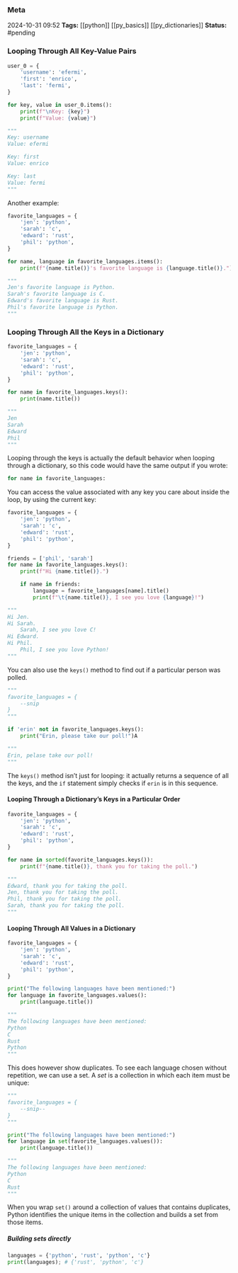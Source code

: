 ### Meta
2024-10-31 09:52
**Tags:** [[python]] [[py_basics]] [[py_dictionaries]]
**Status:** #pending 

### Looping Through All Key-Value Pairs
```Python title:example.py
user_0 = {
	'username': 'efermi',
	'first': 'enrico',
	'last': 'fermi',
}

for key, value in user_0.items():
	print(f"\nKey: {key}")
	print(f"Value: {value}")

"""
Key: username
Value: efermi

Key: first
Value: enrico

Key: last
Value: fermi
"""
```

Another example:
```Python title:example.py
favorite_languages = {
	'jen': 'python',
	'sarah': 'c',
	'edward': 'rust',
	'phil': 'python',
}

for name, language in favorite_languages.items():
	print(f"{name.title()}'s favorite language is {language.title()}.")

"""
Jen's favorite language is Python.
Sarah's favorite language is C.
Edward's favorite language is Rust.
Phil's favorite language is Python.
"""
```

### Looping Through All the Keys in a Dictionary
```Python title:example.py
favorite_languages = {
	'jen': 'python',
	'sarah': 'c',
	'edward': 'rust',
	'phil': 'python',
}

for name in favorite_languages.keys():
	print(name.title())

"""
Jen
Sarah
Edward
Phil
"""
```

Looping through the keys is actually the default behavior when looping through a dictionary, so this code would have the same output if you wrote:
```Python title:example.py
for name in favorite_languages:
```

You can access the value associated with any key you care about inside the loop, by using the current key:
```Python title:example.py
favorite_languages = {
	'jen': 'python',
	'sarah': 'c',
	'edward': 'rust',
	'phil': 'python',
}

friends = ['phil', 'sarah']
for name in favorite_languages.keys():
	print(f"Hi {name.title()}.")

	if name in friends:
		language = favorite_languages[name].title()
		print(f"\t{name.title()}, I see you love {language}!")

"""
Hi Jen.
Hi Sarah.
	Sarah, I see you love C!
Hi Edward.
Hi Phil.
	Phil, I see you love Python!
"""
```

You can also use the `keys()` method to find out if a particular person was polled.
```Python title:example.py
"""
favorite_languages = {
	--snip
}
"""

if 'erin' not in favorite_languages.keys():
	print("Erin, please take our poll!")A

"""
Erin, pelase take our poll!
"""
```

The `keys()` method isn’t just for looping: it actually returns a sequence of all the keys, and the `if` statement simply checks if `erin` is in this sequence.

#### Looping Through a Dictionary’s Keys in a Particular Order
```Python title:example.py
favorite_languages = {
	'jen': 'python',
	'sarah': 'c',
	'edward': 'rust',
	'phil': 'python',
}

for name in sorted(favorite_languages.keys()):
	print(f"{name.title()}, thank you for taking the poll.")

"""
Edward, thank you for taking the poll.
Jen, thank you for taking the poll.
Phil, thank you for taking the poll.
Sarah, thank you for taking the poll.
"""
```

#### Looping Through All Values in a Dictionary
```Python title:example.py
favorite_languages = {
	'jen': 'python',
	'sarah': 'c',
	'edward': 'rust',
	'phil': 'python',
}

print("The following languages have been mentioned:")
for language in favorite_languages.values():
	print(language.title())

"""
The following languages have been mentioned:
Python
C
Rust
Python
"""
```

This does however show duplicates. To see each language chosen without repetition, we can use a set. A *set* is a collection in which each item must be unique:
```Python title:example.py
"""
favorite_languages = {
	--snip--
}
"""

print("The following languages have been mentioned:")
for language in set(favorite_languages.values()):
	print(language.title())

"""
The following languages have been mentioned:
Python
C
Rust
"""
```

When you wrap `set()`  around a collection of values that contains duplicates, Python identifies the unique items in the collection and builds a set from those items.

##### Building sets directly
```Python title:example.py
languages = {'python', 'rust', 'python', 'c'}
print(languages); # {'rust', 'python', 'c'}
```